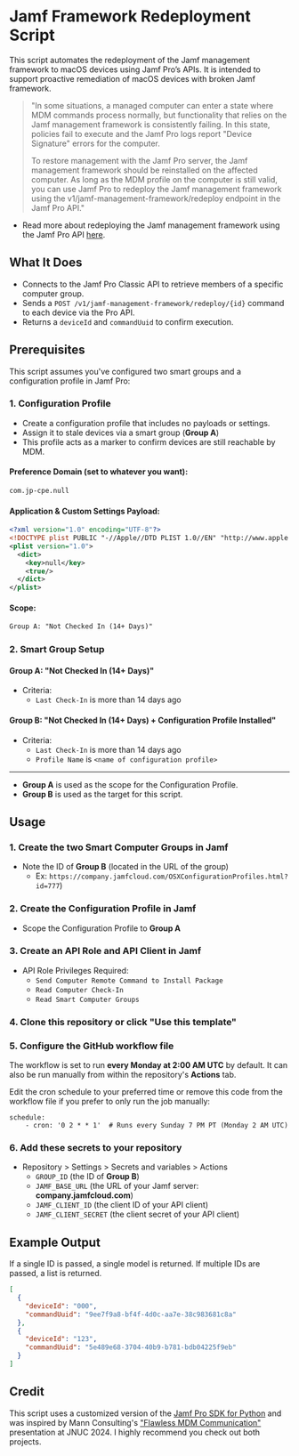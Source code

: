# Jamf Framework Redeployment Script

This script automates the redeployment of the Jamf management framework to macOS devices using Jamf Pro’s APIs. It is intended to support proactive remediation of macOS devices with broken Jamf framework.


> "In some situations, a managed computer can enter a state where MDM commands process normally, but functionality that relies on the Jamf management framework is consistently failing. In this state, policies fail to execute and the Jamf Pro logs report "Device Signature" errors for the computer. 
>
> To restore management with the Jamf Pro server, the Jamf management framework should be reinstalled on the affected computer. As long as the MDM profile on the computer is still valid, you can use Jamf Pro to redeploy the Jamf management framework using the v1/jamf-management-framework/redeploy endpoint in the Jamf Pro API."

- Read more about redeploying the Jamf management framework using the Jamf Pro API [here](https://learn.jamf.com/en-US/bundle/technical-articles/page/Redeploying_the_Jamf_Management_Framework_Using_the_Jamf_Pro_API.html).


## What It Does

- Connects to the Jamf Pro Classic API to retrieve members of a specific computer group.
- Sends a `POST /v1/jamf-management-framework/redeploy/{id}` command to each device via the Pro API.
- Returns a `deviceId` and `commandUuid` to confirm execution.


## Prerequisites

This script assumes you've configured two smart groups and a configuration profile in Jamf Pro:

### 1. Configuration Profile
- Create a configuration profile that includes no payloads or settings.
- Assign it to stale devices via a smart group (**Group A**)
- This profile acts as a marker to confirm devices are still reachable by MDM.

#### Preference Domain (set to whatever you want):
```xml
com.jp-cpe.null
```
#### Application & Custom Settings Payload:
```xml
<?xml version="1.0" encoding="UTF-8"?>
<!DOCTYPE plist PUBLIC "-//Apple//DTD PLIST 1.0//EN" "http://www.apple.com/DTDs/PropertyList-1.0.dtd">
<plist version="1.0">
  <dict>
    <key>null</key>
    <true/>
  </dict>
</plist>
```
#### Scope:
```xml
Group A: "Not Checked In (14+ Days)"
```

### 2. Smart Group Setup

#### Group A: "Not Checked In (14+ Days)"
- Criteria:
  - `Last Check-In` is more than 14 days ago

#### Group B: "Not Checked In (14+ Days) + Configuration Profile Installed"
- Criteria:
  - `Last Check-In` is more than 14 days ago
  - `Profile Name` is `<name of configuration profile>`

---
- **Group A** is used as the scope for the Configuration Profile. 
- **Group B** is used as the target for this script.


## Usage

### 1. Create the two Smart Computer Groups in Jamf
- Note the ID of **Group B** (located in the URL of the group) 
  - Ex: `https://company.jamfcloud.com/OSXConfigurationProfiles.html?id=777`)

### 2. Create the Configuration Profile in Jamf
- Scope the Configuration Profile to **Group A**

### 3. Create an API Role and API Client in Jamf
- API Role Privileges Required:
  - `Send Computer Remote Command to Install Package`
  - `Read Computer Check-In`
  - `Read Smart Computer Groups`

### 4. Clone this repository or click "Use this template"

### 5. Configure the GitHub workflow file
The workflow is set to run **every Monday at 2:00 AM UTC** by default. It can also be run manually from within the repository's **Actions** tab. 

Edit the cron schedule to your preferred time or remove this code from the workflow file if you prefer to only run the job manually:

```
schedule:
    - cron: '0 2 * * 1'  # Runs every Sunday 7 PM PT (Monday 2 AM UTC)
```
### 6. Add these secrets to your repository
- Repository > Settings > Secrets and variables > Actions
  - `GROUP_ID` (the ID of **Group B**)
  - `JAMF_BASE_URL` (the URL of your Jamf server: **company.jamfcloud.com**)
  - `JAMF_CLIENT_ID` (the client ID of your API client)
  - `JAMF_CLIENT_SECRET` (the client secret of your API client)

## Example Output
If a single ID is passed, a single model is returned. If multiple IDs are passed, a list is returned.

```json
[
  {
    "deviceId": "000",
    "commandUuid": "9ee7f9a8-bf4f-4d0c-aa7e-38c983681c8a"
  },
  {
    "deviceId": "123",
    "commandUuid": "5e489e68-3704-40b9-b781-bdb04225f9eb"
  }
]
```

## Credit
This script uses a customized version of the [Jamf Pro SDK for Python](https://github.com/macadmins/jamf-pro-sdk-python) and was inspired by Mann Consulting's ["Flawless MDM Communication"](https://github.com/mannconsulting/JNUC2024/) presentation at JNUC 2024. I highly recommend you check out both projects.
